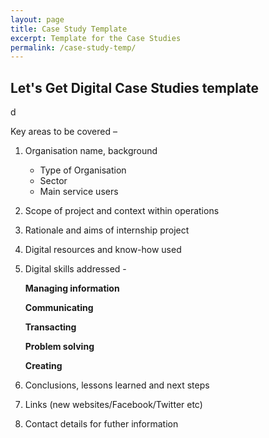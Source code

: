 ```yaml
---
layout: page
title: Case Study Template
excerpt: Template for the Case Studies
permalink: /case-study-temp/
---
```


## Let's Get Digital Case Studies template 
d

Key areas to be covered –  


1. Organisation name, background  


    * Type of Organisation
    * Sector
    * Main service users
   
    
2. Scope of project and context within operations



3. Rationale and aims of internship project



4. Digital resources and know-how used



5. Digital skills addressed -


      **Managing information**

      **Communicating**

      **Transacting**

      **Problem solving**

      **Creating**


6. Conclusions, lessons learned and next steps 



7. Links (new websites/Facebook/Twitter etc)



8. Contact details for futher information



